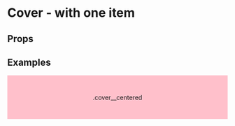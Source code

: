 <script lang="ts">
	import type { Space, Height } from '$lib/types';
	import Cover from '$lib/Cover/index.svelte';
	import Stack from '$lib/Stack/index.svelte';
	import SqueezeContainer from '$lib/SqueezeContainer/index.svelte';
	import PropSelect from '$lib/PropSelect/index.svelte';

	import { space_options, height_options } from '../../preview-content/options';

	let coverSpace: Space = 'var(--s-1)';
	let coverHeight: Height = '50vh';
</script>

<style>	
	.item {
		display: flex;
		align-items: center;
		justify-content: center;
		width: 100%;
		max-width: none;
		height: 100px;
		background-color: lightblue;
	}

	.cover__centered {
		background-color: pink;
	}
</style>

# Cover - with one item

## Props

<PropSelect options={space_options} name="coverSpace" bind:value={coverSpace} />
<PropSelect options={height_options} name="coverHeight" bind:value={coverHeight} />

## Examples

<SqueezeContainer>
	<Cover {coverSpace} {coverHeight}>
		<span class="item cover__centered">.cover__centered</span>
	</Cover>
</SqueezeContainer>
